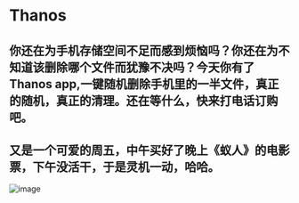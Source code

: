 # Thanos
## 你还在为手机存储空间不足而感到烦恼吗？你还在为不知道该删除哪个文件而犹豫不决吗？今天你有了Thanos app,一键随机删除手机里的一半文件，真正的随机，真正的清理。还在等什么，快来打电话订购吧。
## 又是一个可爱的周五，中午买好了晚上《蚁人》的电影票，下午没活干，于是灵机一动，哈哈。

![image](https://raw.githubusercontent.com/moonlove95/Thanos/master/screenshot/20180827144015.png)

